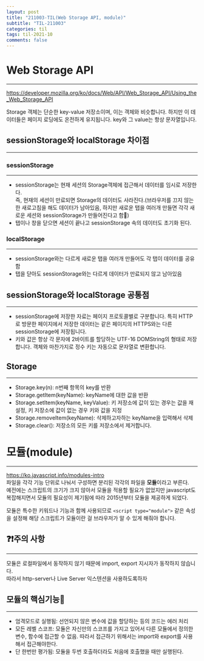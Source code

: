 ```yaml
---
layout: post
title: "211003-TIL(Web Storage API, module)"
subtitle: "TIL-211003"
categories: til
tags: til-2021-10
comments: false
---
```


# Web Storage API

---

<https://developer.mozilla.org/ko/docs/Web/API/Web_Storage_API/Using_the_Web_Storage_API>

Storage 객체는 단순한 key-value 저장소이며, 이는 객체와 비슷합니다. 하지만 이 데이터들은 페이지 로딩에도 온전하게 유지됩니다. key와 그 value는 항상 문자열입니다.

## sessionStorage와 localStorage 차이점

---

### sessionStorage

---

- sessionStorage는 현재 세션의 Storage객체에 접근해서 데이터를 임시로 저장한다.  
  즉, 현재의 세션이 만료되면 Storage의 데이터도 사라진다.(브라우저를 끄지 않는 한 새로고침을 해도 데이터가 남아있음, 하지만 새로운 탭을 여러개 만들면 각각 새로운 세션와 sessionStorage가 만들어진다고 함)
- 탭이나 창을 닫으면 세션이 끝나고 sessionStorage 속의 데이터도 초기화 된다.

### localStorage

---

- sessionStorage와는 다르게 새로운 탭을 여러개 만들어도 각 탭이 데이터를 공유함
- 탭을 닫아도 sessionStorage와는 다르게 데이터가 만료되지 않고 남아있음

## sessionStorage와 localStorage 공통점

---

- sessionStorage에 저장한 자료는 페이지 프로토콜별로 구분합니다. 특히 HTTP로 방문한 페이지에서 저장한 데이터는 같은 페이지의 HTTPS와는 다른 sessionStorage에 저장됩니다.
- 키와 값은 항상 각 문자에 2바이트를 할당하는 UTF-16 DOMString의 형태로 저장합니다. 객체와 마찬가지로 정수 키는 자동으로 문자열로 변환합니다.

## Storage

---

- Storage.key(n): n번째 항목의 key를 반환
- Storage.getItem(keyName): keyName에 대한 값을 반환
- Storage.setItem(keyName, keyValue): 키 저장소에 값이 있는 경우는 값을 재설정, 키 저장소에 값이 없는 경우 키와 값을 지정
- Storage.removeItem(keyName): 삭제하고자하는 keyName을 입력해서 삭제
- Storage.clear(): 저장소의 모든 키를 저장소에서 제거합니다.

# 모듈(module)

---

<https://ko.javascript.info/modules-intro>  
파일을 각각 기능 단위로 나눠서 구성하면 분리된 각각의 파일을 **모듈**이라고 부른다.  
예전에는 스크립트의 크기가 크지 않아서 모듈을 적용할 필요가 없었지만 javascript도 복잡해지면서 모듈의 필요성이 제기됨에 따라 2015년부터 모듈을 제공하게 되었다.

모듈은 특수한 키워드나 기능과 함께 사용되므로 `<script type="module">` 같은 속성을 설정해 해당 스크립트가 모듈이란 걸 브라우저가 알 수 있게 해줘야 합니다.

## ❓❗️주의 사항

---

모듈은 로컬파일에서 동작하지 않기 때문에 import, export 지시자가 동작하지 않습니다.  
따라서 http-server나 Live Server 익스텐션을 사용하도록하자

## 모듈의 핵심기능

---

- 엄격모드로 실행됨: 선언되지 않은 변수에 값을 할당하는 등의 코드는 에러 처리
- 모든 레벨 스코프: 모듈은 자신만의 스코프를 가지고 있어서 다른 모듈에서 정의한 변수, 함수에 접근할 수 없음. 따라서 접근하기 위해서는 import와 export를 사용해서 접근해야한다.
- 단 한번만 평가됨: 모듈을 두번 호출하더라도 처음에 호출했을 때만 실행된다.

